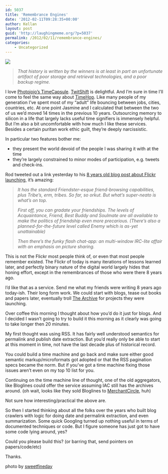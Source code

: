 ```yaml
---
id: 5037
title: 'Remembrance Engines'
date: '2012-02-11T09:28:35+00:00'
author: Kellan
layout: post
guid: 'http://laughingmeme.org/?p=5037'
permalink: /2012/02/11/remembrance-engines/
categories:
    - Uncategorized
---
```


[![](http://farm5.staticflickr.com/4022/4471436844_429078f1be_z.jpg)](http://www.flickr.com/photos/sweetfineday/4471436844/)

> *That history is written by the winners is at least in part an unfortunate artifact of poor storage and retrieval technologies, and a poor backup regime.*

I love [Photojojo’s TimeCapsule](http://photojojo.com/timecapsule/). [TwitShift](http://www.twitshift.com/) is delightful. And I’m sure in time I’ll come to feel the same way about [TimeHop](http://www.timehop.com). Like many people of my generation I’ve spent most of my “adult” life bouncing between jobs, cities, countries, etc. At one point Jasmine and I calculated that between the two of us we’d moved 14 times in the previous 10 years. Outsourcing memory to silicon in a life that largely lacks useful time signifiers is immensely helpful. But I’m also a bit uncomfortable with how much I like these services. Besides a certain puritan work ethic guilt, they’re deeply narcissistic.

In particular two features bother me:

- they present the world devoid of the people I was sharing it with at the time
- they’re largely constrained to minor modes of participation, e.g. tweets and check-ins.

Rod tweeted out a link yesterday to his [8 years old blog post about Flickr launching](http://groovymother.com/2004/feb/12/flickr*of*inspi/), it’s amazing:

> *It has the standard Friendster-esque friend-browsing capabilities, plus Tribe’s, erm, tribes. So far, so orkut. But what’s super-neato is what’s on top.*
> 
> *First off, you can gradate your friendships. The levels of Acquaintance, Friend, Best Buddy and Soulmate are all available to make the politics of friendship even more precarious. (There’s also a planned-for-the-future level called Enemy which is as-yet unattainable)*
> 
> *Then there’s the funky flash chat-app: an multi-window IRC-lite affair with an emphasis on picture sharing.*

This is not the Flickr most people think of, or even that most people remember existed. The Flickr of today is many iterations of lessons learned later, and perfectly binary nature of the digital world largely hides that honing effort, except in the remembrances of those who were there 8 years ago.

I’d like that as a service. Send me what my friends were writing 8 years ago today-ish. Their long form work. We could start with blogs, tease out books and papers later, eventually troll [The Archive](http://archive.org) for projects they were launching.

Over coffee this morning I thought about how you’d do it just for blogs. And I decided I wasn’t going to try to build it this morning as it clearly was going to take longer then 20 minutes.

My first thought was using RSS. It has fairly well understood semantics for permalink and publish date extraction. But you’d really only be able to start at this moment in time, not have the last decade plus of historical record.

You could build a time machine and go back and make sure either good semantic markup/microformats got adopted or that the RSS pagination specs became the norm. But if you’ve got a time machine fixing those issues aren’t even on my top 10 list for you.

Continuing on the time machine line of thought, one of the old aggregators, like Bloglines could offer the service assuming IAC still has the archives around. (oh wait, looks like they sold Bloglines to [MerchantCircle](http://www.merchantcircle.com/), huh)

Not sure how interesting/practical the above are.

So then I started thinking about all the folks over the years who built blog crawlers with logic for doing date and permalink extraction, and even summarization. Some quick Googling turned up nothing useful in terms of documented techniques or code. But I figure someone has just got to have some code lying around, yes?

Could you please build this? (or barring that, send pointers on papers/code/etc)

Thanks.

photo by [sweetfineday](http://www.flickr.com/photos/sweetfineday/4471436844/)